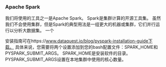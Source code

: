 ### Apache Spark

我们将使用的工具之一是Apache Spark。 Spark是集群计算的开源工具集。 虽然我们不会使用集群，但是Spark的典型用法是一组更大的机器或集群，它们并行运行以分析大数据集。 一个

安装指南可在https://www.dataquest.io/blog/pyspark-installation-guide下载。 具体来说，您需要将两个设置添加到您的bash配置文件：SPARK_HOME和PYSPARK_SUBMIT_ARGS。 SPARK_HOME是安装软件的目录。 PYSPARK_SUBMIT_ARGS设置在本地集群中使用的核心数量。
